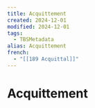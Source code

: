 ```yaml
---
title: Acquittement
created: 2024-12-01
modified: 2024-12-01
tags:
  - TBSMetadata
alias: Acquittement
french:
  - "[[189 Acquittal]]"
---
```

# Acquittement
